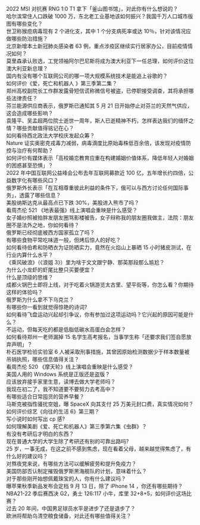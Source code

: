 2022 MSI 对抗赛 RNG 1:0 T1 拿下「釜山图书馆」，对此你有什么想说的？  
哈尔滨常住人口跌破 1000 万，东北老工业基地该如何振兴？我国千万人口城市版图有哪些变化？  
世卫称猴痘病毒现有 2 个进化支，其中 1 个分支病死率或达 10％，针对该情况应做哪些防治措施？  
北京新增本土新冠肺炎感染者 63 例，重点涉疫区继续实行居家办公，目前疫情情况如何？  
莫里森承认败选，工党领袖阿尔巴尼斯将成为澳大利亚下一任总理，如何评价这位澳大利亚新总理？  
国内有没有哪个互联网公司的哪一项大规模系统技术是能追上谷歌的？  
如何评价《爱，死亡和机器人 》第三季第二集？  
郑州高校副院长工作群发露骨短信谎称微信号被盗，已停职接受调查，其将承担哪些法律责任？  
芬兰能源供应商表示，俄罗斯已通知其 5 月 21 日开始停止对芬兰的天然气供应，这会造成哪些影响？  
袁隆平、吴孟超两位院士逝世一周年，斯人已逝精神不朽，怎样表达我们的缅怀之情？哪些贡献值得铭记在心？  
如何看待西北政法大学校庆发起众筹？  
Nature 证实奥密克戎毒力减弱，病毒滴度比原始毒株低百余倍，该发现对疫情防控与治疗有何帮助？  
如何评价有媒体表示「高校婚恋教育应重在构建婚姻价值体系，降低年轻人对婚姻的困惑甚至恐惧」？  
2022 年中国互联网公益峰会公布去年互联网募款近 100 亿，五年增长约四倍，公益数字化有哪些风口？  
俄罗斯外长表示「在互相尊重彼此利益的条件下，俄可以与西方讨论任何国际事务」，透露了哪些信息？  
美股纳斯达克从最高点已下跌 30%，美股进入熊市了吗？  
看周杰伦 521 《地表最强》线上演唱会重映是什么感受？  
女子婚纱照被拍胖发朋友圈骂影楼被告，女子辩称我的朋友圈我做主，法院：朋友圈不是法外之地，你如何看待？  
俄罗斯已经彻底被西方国家孤立了吗？  
有哪些食物平常吃味道一般，但烤后惊人的好吃？  
如何看待伯希和防晒衣为证防晒实力，竟然在火焰山上暴晒 15 小时猪皮测试，在行业内算什么水平？  
《乘风破浪》（《浪姐 3》）里为啥于文文跟宁静、那英那段那么尴尬？  
为什么小龙虾的虾尾比整只买要便宜？  
什么是顶级的思维？  
成都火锅巴士即将上线，对于吃着火锅游览太古里、望平街等，你怎么看？你期待这样的体验吗？  
俄罗斯为什么拿不下乌克兰？  
有哪些你一看到就觉得惊艳的诗词?  
如何看待飞盘运动兴起却引争议，你有参加过这项运动吗？它兴起的原因可能是什么？  
不运动，但每天吃的都是低脂低碳水高蛋白会怎样？  
如何看待郑州一老师漏掉 15 名学生高考报名，当事学生称「还要求我们签自愿放弃声明」？  
朴石医学检验实验室 6 人被采取刑事措施，其曾因原始检测数据少于样本数量被吊销执照，哪些信息值得关注？  
看周杰伦 520 《摩天轮》线上演唱会重映是什么感受？  
美国人用的 Windows 系统是正版还是盗版？  
应该放弃接手家里生意，读博去做大学老师吗？  
我现在初二了，我不知道要不要努力去考高中？  
有哪些适合日常囤货的营养早餐？  
马斯克被指性骚扰空姐，曝 SpaceX 向其支付 25 万美元封口费，真实情况如何？  
如何评价综艺《向往的生活 6》第三期？  
写小说时如何写出 cp 感?  
如何理解美剧《爱、死亡和机器人》第三季第六集《虫群》？  
有没有考研后才明白的东西？  
现在普通大学的大学生除了考研还有别的可靠出路吗?  
25 岁，一事无成，在这之前不感到焦虑，现在看着父母，越来越觉得焦虑了，有什么好的建议吗？  
对熬夜党来说，有哪些方法可以缓解疲劳和提升免疫力？  
美国防部否认制定摧毁俄罗斯黑海舰队的计划，意味着什么？  
对于那些刚开始想佩戴珠宝的人，你有什么建议吗？  
曝苹果秋季新品发布会定档 9 月 13 日，除了 iPhone 14 ，你还有哪些期待？  
NBA21-22 季后赛西决 G2，勇士 126:117 小牛，库里 32+8+5，如何评价这场比赛？  
过去 20 年间，中国男足球员水平是进步了还是退步了？  
欧洲将帮助乌清空粮食储备，对此还有哪些值得关注？  
